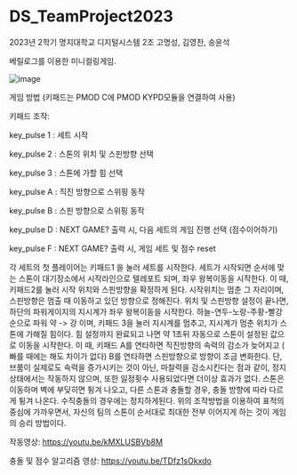 # DS_TeamProject2023
 2023년 2학기 명지대학교 디지털시스템 2조 고명성, 김영찬, 송윤석

 베릴로그를 이용한 미니컬링게임.

 ![image](https://github.com/kms0511/DS_TeamProject2023/assets/148463076/51bd7bde-5b62-4176-90a1-f07a83e671ef)



 
게임 방법 (키패드는 PMOD C에 PMOD KYPD모듈을 연결하여 사용)

키패드 조작:

key_pulse 1 : 세트 시작

key_pulse 2 : 스톤의 위치 및 스핀방향 선택

key_pulse 3 : 스톤에 가할 힘 선택

key_pulse A : 직진 방향으로 스위핑 동작

key_pulse B : 스핀 방향으로 스위핑 동작

key_pulse D : NEXT GAME? 출력 시, 다음 세트의 게임 진행 선택 (점수이어하기)

key_pulse F  : NEXT GAME? 출력 시, 게임 세트 및 점수 reset 


각 세트의 첫 플레이어는 키패드1 을 눌러 세트를 시작한다.
세트가 시작되면 순서에 맞는 스톤이 대기장소에서 시작라인으로 텔레포트 되며, 좌우 왕복이동을 시작한다. 이 때, 키패드2를 눌러 시작 위치와 스핀방향을 확정하게 된다. 시작위치는 멈춘 그 자리이며, 스핀방향은 멈출 때 이동하고 있던 방향으로 정해진다.
위치 및 스핀방향 설정이 끝나면, 하단의 파워게이지의 지시계가 좌우 왕복이동을 시작한다. 하늘-연두-노랑-주황-빨강 순으로 파워 약 -> 강 이며, 키패드 3을 눌러 지시계를 멈추고, 지시계가 멈춘 위치가 스톤에 가해질 힘이다.
힘 설정까지 완료되고 나면 약 1초뒤 자동으로 스톤이 설정된 값으로 이동을 시작한다. 이 때, 키패드 A를 연타하면 직진방향의 속력의 감소가 늦어지고 ( 빠를 때에는 해도 차이가 없다) B를 연타하면 스핀방향으로 방향이 조금 변화한다.  단, 브룸이 실제로도 속력을 증가시키는 것이 아닌, 마찰력을 감소시킨다는 점과 같이,  정지상태에서는 작동하지 않으며, 또한 일정횟수 사용되었다면 더이상 효과가 없다.
스톤은 이동하며 벽에 부딪히면 튕겨 나오고, 다른 스톤과 충돌할 경우, 충돌 방향에 따라 다르게 튕겨 나온다.  수직충돌의 경우에는 정지하게된다.
위의 조작방법을 이용하여 표적의 중심에 가까우면서, 자신의 팀의 스톤이 순서대로 최대한 전부 이어지게 하는 것이 게임의 승리 방법이다.

작동영상: https://youtu.be/kMXLUSBVb8M

충돌 및 점수 알고리즘 영상: https://youtu.be/TDfz1sOkxdo


